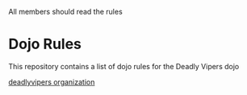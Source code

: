 All members should read the rules

Dojo Rules
==========

This repository contains a list of dojo rules for the Deadly Vipers dojo

[deadlyvipers organization](https://github.com/deadlyvipers)

